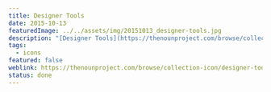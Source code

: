 ```yaml
---
title: Designer Tools
date: 2015-10-13
featuredImage: ../../assets/img/20151013_designer-tools.jpg
description: "[Designer Tools](https://thenounproject.com/browse/collection-icon/designer-tools-6729/) ist eine kleine Icon Sammlung welche ich in Illustrator gezeichnet und auf Noun Project als Vektorgrafiken zur Verfügung stelle."
tags:
  - icons
featured: false
weblink: https://thenounproject.com/browse/collection-icon/designer-tools-6729/
status: done
---
```


